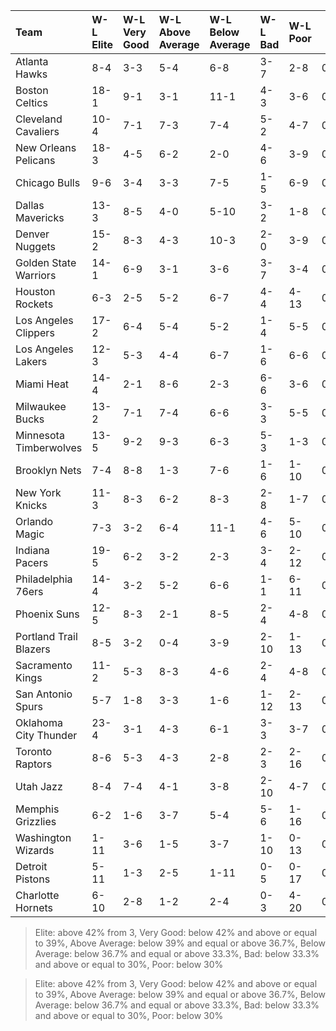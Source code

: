 | Team                   | W-L Elite   | W-L Very Good   | W-L Above Average   | W-L Below Average   | W-L Bad   | W-L Poor   |  W% Elite  |  W% Very Good  |  W% Above Average  |  W% Below Average  |  W% Bad  |  W% Poor  |
|:-----------------------|:------------|:----------------|:--------------------|:--------------------|:----------|:-----------|:----------:|:--------------:|:------------------:|:------------------:|:--------:|:---------:|
| Atlanta Hawks          | 8-4         | 3-3             | 5-4                 | 6-8                 | 3-7       | 2-8        |   0.667    |     0.500      |       0.556        |       0.429        |  0.300   |   0.200   |
| Boston Celtics         | 18-1        | 9-1             | 3-1                 | 11-1                | 4-3       | 3-6        |   0.947    |     0.900      |       0.750        |       0.917        |  0.571   |   0.333   |
| Cleveland Cavaliers    | 10-4        | 7-1             | 7-3                 | 7-4                 | 5-2       | 4-7        |   0.714    |     0.875      |       0.700        |       0.636        |  0.714   |   0.364   |
| New Orleans Pelicans   | 18-3        | 4-5             | 6-2                 | 2-0                 | 4-6       | 3-9        |   0.857    |     0.444      |       0.750        |       1.000        |  0.400   |   0.250   |
| Chicago Bulls          | 9-6         | 3-4             | 3-3                 | 7-5                 | 1-5       | 6-9        |   0.600    |     0.429      |       0.500        |       0.583        |  0.167   |   0.400   |
| Dallas Mavericks       | 13-3        | 8-5             | 4-0                 | 5-10                | 3-2       | 1-8        |   0.812    |     0.615      |       1.000        |       0.333        |  0.600   |   0.111   |
| Denver Nuggets         | 15-2        | 8-3             | 4-3                 | 10-3                | 2-0       | 3-9        |   0.882    |     0.727      |       0.571        |       0.769        |  1.000   |   0.250   |
| Golden State Warriors  | 14-1        | 6-9             | 3-1                 | 3-6                 | 3-7       | 3-4        |   0.933    |     0.400      |       0.750        |       0.333        |  0.300   |   0.429   |
| Houston Rockets        | 6-3         | 2-5             | 5-2                 | 6-7                 | 4-4       | 4-13       |   0.667    |     0.286      |       0.714        |       0.462        |  0.500   |   0.235   |
| Los Angeles Clippers   | 17-2        | 6-4             | 5-4                 | 5-2                 | 1-4       | 5-5        |   0.895    |     0.600      |       0.556        |       0.714        |  0.200   |   0.500   |
| Los Angeles Lakers     | 12-3        | 5-3             | 4-4                 | 6-7                 | 1-6       | 6-6        |   0.800    |     0.625      |       0.500        |       0.462        |  0.143   |   0.500   |
| Miami Heat             | 14-4        | 2-1             | 8-6                 | 2-3                 | 6-6       | 3-6        |   0.778    |     0.667      |       0.571        |       0.400        |  0.500   |   0.333   |
| Milwaukee Bucks        | 13-2        | 7-1             | 7-4                 | 6-6                 | 3-3       | 5-5        |   0.867    |     0.875      |       0.636        |       0.500        |  0.500   |   0.500   |
| Minnesota Timberwolves | 13-5        | 9-2             | 9-3                 | 6-3                 | 5-3       | 1-3        |   0.722    |     0.818      |       0.750        |       0.667        |  0.625   |   0.250   |
| Brooklyn Nets          | 7-4         | 8-8             | 1-3                 | 7-6                 | 1-6       | 1-10       |   0.636    |     0.500      |       0.250        |       0.538        |  0.143   |   0.091   |
| New York Knicks        | 11-3        | 8-3             | 6-2                 | 8-3                 | 2-8       | 1-7        |   0.786    |     0.727      |       0.750        |       0.727        |  0.200   |   0.125   |
| Orlando Magic          | 7-3         | 3-2             | 6-4                 | 11-1                | 4-6       | 5-10       |   0.700    |     0.600      |       0.600        |       0.917        |  0.400   |   0.333   |
| Indiana Pacers         | 19-5        | 6-2             | 3-2                 | 2-3                 | 3-4       | 2-12       |   0.792    |     0.750      |       0.600        |       0.400        |  0.429   |   0.143   |
| Philadelphia 76ers     | 14-4        | 3-2             | 5-2                 | 6-6                 | 1-1       | 6-11       |   0.778    |     0.600      |       0.714        |       0.500        |  0.500   |   0.353   |
| Phoenix Suns           | 12-5        | 8-3             | 2-1                 | 8-5                 | 2-4       | 4-8        |   0.706    |     0.727      |       0.667        |       0.615        |  0.333   |   0.333   |
| Portland Trail Blazers | 8-5         | 3-2             | 0-4                 | 3-9                 | 2-10      | 1-13       |   0.615    |     0.600      |       0.000        |       0.250        |  0.167   |   0.071   |
| Sacramento Kings       | 11-2        | 5-3             | 8-3                 | 4-6                 | 2-4       | 4-8        |   0.846    |     0.625      |       0.727        |       0.400        |  0.333   |   0.333   |
| San Antonio Spurs      | 5-7         | 1-8             | 3-3                 | 1-6                 | 1-12      | 2-13       |   0.417    |     0.111      |       0.500        |       0.143        |  0.077   |   0.133   |
| Oklahoma City Thunder  | 23-4        | 3-1             | 4-3                 | 6-1                 | 3-3       | 3-7        |   0.852    |     0.750      |       0.571        |       0.857        |  0.500   |   0.300   |
| Toronto Raptors        | 8-6         | 5-3             | 4-3                 | 2-8                 | 2-3       | 2-16       |   0.571    |     0.625      |       0.571        |       0.200        |  0.400   |   0.111   |
| Utah Jazz              | 8-4         | 7-4             | 4-1                 | 3-8                 | 2-10      | 4-7        |   0.667    |     0.636      |       0.800        |       0.273        |  0.167   |   0.364   |
| Memphis Grizzlies      | 6-2         | 1-6             | 3-7                 | 5-4                 | 5-6       | 1-16       |   0.750    |     0.143      |       0.300        |       0.556        |  0.455   |   0.059   |
| Washington Wizards     | 1-11        | 3-6             | 1-5                 | 3-7                 | 1-10      | 0-13       |   0.083    |     0.333      |       0.167        |       0.300        |  0.091   |   0.000   |
| Detroit Pistons        | 5-11        | 1-3             | 2-5                 | 1-11                | 0-5       | 0-17       |   0.312    |     0.250      |       0.286        |       0.083        |  0.000   |   0.000   |
| Charlotte Hornets      | 6-10        | 2-8             | 1-2                 | 2-4                 | 0-3       | 4-20       |   0.375    |     0.200      |       0.333        |       0.333        |  0.000   |   0.167   |

> Elite: above 42% from 3, Very Good: below 42% and above or equal to 39%, Above Average: below 39% and equal or above 36.7%, Below Average: below 36.7% and equal or above 33.3%, Bad: below 33.3% and above or equal to 30%, Poor: below 30%

> Elite: above 42% from 3, Very Good: below 42% and above or equal to 39%, Above Average: below 39% and equal or above 36.7%, Below Average: below 36.7% and equal or above 33.3%, Bad: below 33.3% and above or equal to 30%, Poor: below 30%